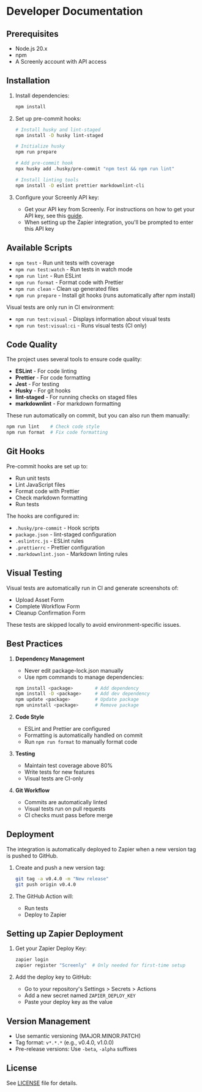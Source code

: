 # Developer Documentation

## Prerequisites

- Node.js 20.x
- npm
- A Screenly account with API access

## Installation

1. Install dependencies:

   ```bash
   npm install
   ```

2. Set up pre-commit hooks:

   ```bash
   # Install husky and lint-staged
   npm install -D husky lint-staged

   # Initialize husky
   npm run prepare

   # Add pre-commit hook
   npx husky add .husky/pre-commit "npm test && npm run lint"

   # Install linting tools
   npm install -D eslint prettier markdownlint-cli
   ```

3. Configure your Screenly API key:
   - Get your API key from Screenly. For instructions on how to get your API key,
     see this [guide](https://support.screenly.io/hc/en-us/articles/35897560148371-How-to-Generate-a-Screenly-API-Token).
   - When setting up the Zapier integration, you'll be prompted to enter this API key

## Available Scripts

- `npm test` - Run unit tests with coverage
- `npm run test:watch` - Run tests in watch mode
- `npm run lint` - Run ESLint
- `npm run format` - Format code with Prettier
- `npm run clean` - Clean up generated files
- `npm run prepare` - Install git hooks (runs automatically after npm install)

Visual tests are only run in CI environment:

- `npm run test:visual` - Displays information about visual tests
- `npm run test:visual:ci` - Runs visual tests (CI only)

## Code Quality

The project uses several tools to ensure code quality:

- **ESLint** - For code linting
- **Prettier** - For code formatting
- **Jest** - For testing
- **Husky** - For git hooks
- **lint-staged** - For running checks on staged files
- **markdownlint** - For markdown formatting

These run automatically on commit, but you can also run them manually:

```bash
npm run lint    # Check code style
npm run format  # Fix code formatting
```

## Git Hooks

Pre-commit hooks are set up to:

- Run unit tests
- Lint JavaScript files
- Format code with Prettier
- Check markdown formatting
- Run tests

The hooks are configured in:

- `.husky/pre-commit` - Hook scripts
- `package.json` - lint-staged configuration
- `.eslintrc.js` - ESLint rules
- `.prettierrc` - Prettier configuration
- `.markdownlint.json` - Markdown linting rules

## Visual Testing

Visual tests are automatically run in CI and generate screenshots of:

- Upload Asset Form
- Complete Workflow Form
- Cleanup Confirmation Form

These tests are skipped locally to avoid environment-specific issues.

## Best Practices

1. **Dependency Management**

   - Never edit package-lock.json manually
   - Use npm commands to manage dependencies:

   ```bash
   npm install <package>        # Add dependency
   npm install -D <package>     # Add dev dependency
   npm update <package>         # Update package
   npm uninstall <package>      # Remove package
   ```

2. **Code Style**

   - ESLint and Prettier are configured
   - Formatting is automatically handled on commit
   - Run `npm run format` to manually format code

3. **Testing**

   - Maintain test coverage above 80%
   - Write tests for new features
   - Visual tests are CI-only

4. **Git Workflow**
   - Commits are automatically linted
   - Visual tests run on pull requests
   - CI checks must pass before merge

## Deployment

The integration is automatically deployed to Zapier when a new version tag is pushed to GitHub.

1. Create and push a new version tag:

   ```bash
   git tag -a v0.4.0 -m "New release"
   git push origin v0.4.0
   ```

2. The GitHub Action will:
   - Run tests
   - Deploy to Zapier

## Setting up Zapier Deployment

1. Get your Zapier Deploy Key:

   ```bash
   zapier login
   zapier register "Screenly"  # Only needed for first-time setup
   ```

2. Add the deploy key to GitHub:
   - Go to your repository's Settings > Secrets > Actions
   - Add a new secret named `ZAPIER_DEPLOY_KEY`
   - Paste your deploy key as the value

## Version Management

- Use semantic versioning (MAJOR.MINOR.PATCH)
- Tag format: `v*.*.*` (e.g., v0.4.0, v1.0.0)
- Pre-release versions: Use `-beta`, `-alpha` suffixes

## License

See [LICENSE](/LICENSE) file for details.